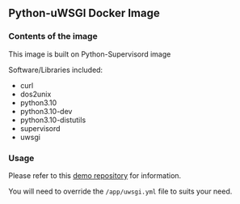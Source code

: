 ## Python-uWSGI Docker Image

### Contents of the image

This image is built on Python-Supervisord image

Software/Libraries included:

- curl
- dos2unix
- python3.10
- python3.10-dev
- python3.10-distutils
- supervisord
- uwsgi

### Usage

Please refer to this [demo repository](https://github.com/zhongdongy/docker-py-uwsgi-demo) for information.

You will need to override the `/app/uwsgi.yml` file to suits your need.